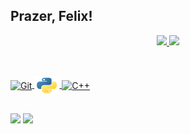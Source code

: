 ## Prazer, Felix!

<div align="center">
  <a href="https://github.com/F-FelixMoreira">
  <img height="150em" src="https://github-readme-stats.vercel.app/api?username=F-FelixMoreira&show_icons=true&theme=dracula&include_all_commits=true&count_private=true"/>
  <img height="150em" src="https://github-readme-stats.vercel.app/api/top-langs/?username=F-FelixMoreira&layout=compact&langs_count=7&theme=dracula"/>
</div>

  ##
  
<div style="display: inline_block"><br>
  
  <img align="center" alt="Git" height="30" width="35" src="https://iconape.com/wp-content/png_logo_vector/git-icon.png">
  <img align="center" alt="Python" height="30" width="40" src="https://raw.githubusercontent.com/devicons/devicon/master/icons/python/python-original.svg">
  <img align="center" alt="C++" height="30" width="30" src="https://raw.githubusercontent.com/isocpp/logos/master/cpp_logo.png">


  
  ##
 <div> 

  <a href = "mailto:folix_2015@hotmail.com"><img src="https://img.shields.io/badge/-Gmail-%23333?style=for-the-badge&logo=gmail&logoColor=white" target="_blank"></a>
  <a href="https://www.linkedin.com/in/felixnascimento/" target="_blank"><img src="https://img.shields.io/badge/-LinkedIn-%230077B5?style=for-the-badge&logo=linkedin&logoColor=white" target="_blank"></a> 

  
 
</div>
